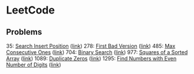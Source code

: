 # LeetCode

## Problems
35: [Search Insert Position](./problems/Search%20Insert%20Position/) ([link](https://leetcode.com/problems/search-insert-position/))
278: [First Bad Version](./problems/First%20Bad%20Version/) ([link](https://leetcode.com/problems/first-bad-version/))
485: [Max Consecutive Ones](./problems/Max%20Consecutive%20Ones/) ([link](https://leetcode.com/problems/max-consecutive-ones/))
704: [Binary Search](./problems/Binary%20Search/) ([link](https://leetcode.com/problems/binary-search/))
977: [Squares of a Sorted Array](./problems/Squares%20of%20a%20Sorted%20Array/) ([link](https://leetcode.com/problems/squares-of-a-sorted-array/))
1089: [Duplicate Zeros](./problems/Duplicate%20Zeros/) ([link](https://leetcode.com/problems/duplicate-zeros/))
1295: [Find Numbers with Even Number of Digits](./problems/Find%20Numbers%20with%20Even%20Number%20of%20Digits/) ([link](https://leetcode.com/problems/find-numbers-with-even-number-of-digits/))